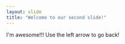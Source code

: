 ```yaml
---
layout: slide
title: "Welcome to our second slide!"
---
```

I'm awesome!!!
Use the left arrow to go back!
